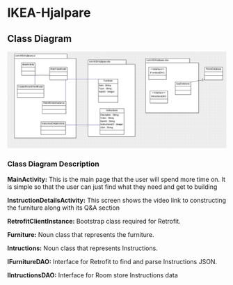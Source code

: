 # IKEA-Hjalpare


## Class Diagram
![](images/class_diagram.PNG)
### Class Diagram Description
**MainActivity:** This is the main page that the user will spend more time on. It is simple so that the user can just find what they need and get to building

**InstructionDetailsActivity:** This screen shows the video link to constructing the furniture along with its Q&A section

**RetrofitClientInstance:** Bootstrap class required for Retrofit.

**Furniture:** Noun class that represents the furniture.

**Intructions:** Noun class that represents Instructions.

**IFurnitureDAO:** Interface for Retrofit to find and parse Instructions JSON.

**IIntructionsDAO:** Interface for Room store Instructions data
